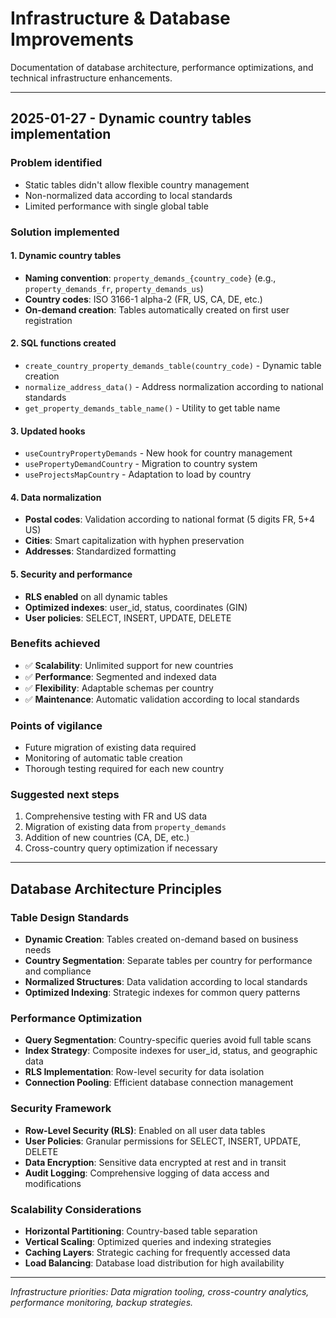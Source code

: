 
# Infrastructure & Database Improvements

Documentation of database architecture, performance optimizations, and technical infrastructure enhancements.

---

## 2025-01-27 - Dynamic country tables implementation

### Problem identified
- Static tables didn't allow flexible country management
- Non-normalized data according to local standards
- Limited performance with single global table

### Solution implemented

#### 1. Dynamic country tables
- **Naming convention**: `property_demands_{country_code}` (e.g., `property_demands_fr`, `property_demands_us`)
- **Country codes**: ISO 3166-1 alpha-2 (FR, US, CA, DE, etc.)
- **On-demand creation**: Tables automatically created on first user registration

#### 2. SQL functions created
- `create_country_property_demands_table(country_code)` - Dynamic table creation
- `normalize_address_data()` - Address normalization according to national standards
- `get_property_demands_table_name()` - Utility to get table name

#### 3. Updated hooks
- `useCountryPropertyDemands` - New hook for country management
- `usePropertyDemandCountry` - Migration to country system
- `useProjectsMapCountry` - Adaptation to load by country

#### 4. Data normalization
- **Postal codes**: Validation according to national format (5 digits FR, 5+4 US)
- **Cities**: Smart capitalization with hyphen preservation
- **Addresses**: Standardized formatting

#### 5. Security and performance
- **RLS enabled** on all dynamic tables
- **Optimized indexes**: user_id, status, coordinates (GIN)
- **User policies**: SELECT, INSERT, UPDATE, DELETE

### Benefits achieved
- ✅ **Scalability**: Unlimited support for new countries
- ✅ **Performance**: Segmented and indexed data
- ✅ **Flexibility**: Adaptable schemas per country
- ✅ **Maintenance**: Automatic validation according to local standards

### Points of vigilance
- Future migration of existing data required
- Monitoring of automatic table creation
- Thorough testing required for each new country

### Suggested next steps
1. Comprehensive testing with FR and US data
2. Migration of existing data from `property_demands`
3. Addition of new countries (CA, DE, etc.)
4. Cross-country query optimization if necessary

---

## Database Architecture Principles

### Table Design Standards
- **Dynamic Creation**: Tables created on-demand based on business needs
- **Country Segmentation**: Separate tables per country for performance and compliance
- **Normalized Structures**: Data validation according to local standards
- **Optimized Indexing**: Strategic indexes for common query patterns

### Performance Optimization
- **Query Segmentation**: Country-specific queries avoid full table scans
- **Index Strategy**: Composite indexes for user_id, status, and geographic data
- **RLS Implementation**: Row-level security for data isolation
- **Connection Pooling**: Efficient database connection management

### Security Framework
- **Row-Level Security (RLS)**: Enabled on all user data tables
- **User Policies**: Granular permissions for SELECT, INSERT, UPDATE, DELETE
- **Data Encryption**: Sensitive data encrypted at rest and in transit
- **Audit Logging**: Comprehensive logging of data access and modifications

### Scalability Considerations
- **Horizontal Partitioning**: Country-based table separation
- **Vertical Scaling**: Optimized queries and indexing strategies
- **Caching Layers**: Strategic caching for frequently accessed data
- **Load Balancing**: Database load distribution for high availability

---

*Infrastructure priorities: Data migration tooling, cross-country analytics, performance monitoring, backup strategies.*
